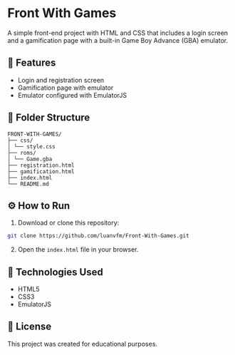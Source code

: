 # Front With Games

A simple front-end project with HTML and CSS that includes a login screen and a gamification page with a built-in Game Boy Advance (GBA) emulator.

## 🚀 Features
- Login and registration screen
- Gamification page with emulator
- Emulator configured with EmulatorJS

## 🧱 Folder Structure
```
FRONT-WITH-GAMES/
├── css/
│ └── style.css
├── roms/
│ └── Game.gba
├── registration.html
├── gamification.html
├── index.html
└── README.md
```

## ⚙️ How to Run
1. Download or clone this repository:
```bash
git clone https://github.com/luanvfm/Front-With-Games.git
```
2. Open the `index.html` file in your browser.

## 🧠 Technologies Used
- HTML5
- CSS3
- EmulatorJS

## 📄 License
This project was created for educational purposes.
